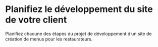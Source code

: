# Planifiez le développement du site de votre client
 Planifiez chacune des étapes du projet de développement d’un site de création de menus pour les restaurateurs.
